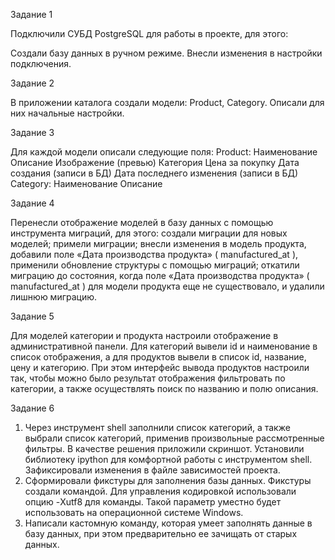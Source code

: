Задание 1

Подключили СУБД PostgreSQL для работы в проекте, для этого:

Создали базу данных в ручном режиме.
Внесли изменения в настройки подключения.

Задание 2

В приложении каталога создали модели:
Product,
Category.
Описали для них начальные настройки.

Задание 3

Для каждой модели описали следующие поля:
Product:
Наименование
Описание
Изображение (превью)
Категория
Цена за покупку
Дата создания (записи в БД)
Дата последнего изменения (записи в БД)
Category:
Наименование
Описание

Задание 4

Перенесли отображение моделей в базу данных с помощью инструмента миграций, для этого:
создали миграции для новых моделей;
примели миграции;
внесли изменения в модель продукта, добавили поле «Дата производства продукта» (
manufactured_at
), применили обновление структуры с помощью миграций;
откатили миграцию до состояния, когда поле «Дата производства продукта» (
manufactured_at
) для модели продукта еще не существовало, и удалили лишнюю миграцию.

Задание 5

Для моделей категории и продукта настроили отображение в административной панели. Для категорий вывели id и наименование в список отображения, а для продуктов вывели в список id, название, цену и категорию.
При этом интерфейс вывода продуктов настроили так, чтобы можно было результат отображения фильтровать по категории, а также осуществлять поиск по названию и полю описания.

Задание 6

1. Через инструмент shell заполнили список категорий, а также выбрали список категорий, применив произвольные рассмотренные фильтры. В качестве решения приложили скриншот.
Установили библиотеку ipython для комфортной работы с инструментом shell.
Зафиксировали изменения в файле зависимостей проекта.
2. Сформировали фикстуры для заполнения базы данных.
Фикстуры создали командой. Для управления кодировкой использовали опцию -Xutf8 для команды. Такой параметр уместно будет использовать на операционной системе Windows.
3. Написали кастомную команду, которая умеет заполнять данные в базу данных, при этом предварительно ее зачищать от старых данных.
